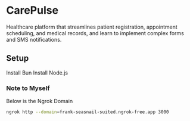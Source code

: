 # CarePulse

Healthcare platform that streamlines patient registration, appointment scheduling, and medical records, and learn to implement complex forms and SMS notifications.

## Setup

Install Bun
Install Node.js

### Note to Myself

Below is the Ngrok Domain

```sh
ngrok http --domain=frank-seasnail-suited.ngrok-free.app 3000
```
